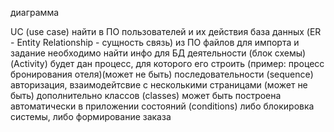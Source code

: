 диаграмма

UC (use case) найти в ПО пользователей и их действия
база данных (ER - Entity Relationship - сущность связь) из ПО файлов для импорта и задание необходимо найти инфо для БД
деятельности (блок схемы) (Activity) будет дан процесс, для которого его строить (пример: процесс бронирования отеля)(может не быть)
последовательности (sequence) авторизация, взаимодейтсвие с несколькими страницами (может не быть) дополнительно
классов (classes) может быть построена автоматически в приложении
состояний (conditions) либо блокировка системы, либо формирование заказа
